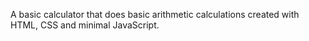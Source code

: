 A basic calculator that does basic arithmetic calculations created with HTML, CSS and minimal JavaScript.
